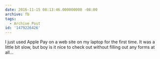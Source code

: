 ```yaml
---
date: 2016-11-15 08:13:46.000000000 -08:00
archive: fb
tags: 
  - Archive Post
id: '1479226426'
---
```


I just used Apple Pay on a web site on my laptop for the first time. It was a little bit slow, but boy is it nice to check out without filling out any forms at all...
